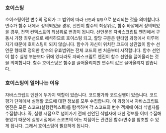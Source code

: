 ### 호이스팅

호이스팅이란 변수의 정의가 그 범위에 따라 `선언`과 `할당`으로 분리되는 것을 의미합니다.
변수가 함수 내에서 정의되었을 경우, 선언이 함수의 최상위로, 함수 바깥에서 정의되었을 경우, 전역 컨텍스트의 최상위로 변경이 됩니다.
선언문은 자바스크립트 엔진에서 구동시 가장 최우선으로 해석하므로 호이스팅 되고, 할당 구문은 런타임 과정에서 이루어지기 떄문에 호이스팅이 되지 않습니다.
함수가 자신이 위치한 코드에 상관없이 함수 선언문 형태로 정의한 함수의 유효범위는 전체 코드의 맨 처음부터 시작합니다.
함수 선언이 함수 실행 부분보다 뒤에 있더라도 자바스크립트 엔진이 함수 선언을 끌어올리는 것을 의미합니다.
함수 호이스팅은 함수를 끌어올리지만 변수의 값은 끌어올리지 않습니다.

### 호이스팅이 일어나는 이유

자바스크립트 엔진에 두가지 역할이 있습니다.
코드평가와 코드실행이 있습니다.
코드 평가 단계에서 실행할 코드에 대한 정보를 모두 수집합니다.
이 과정에서 자바스크립트 엔진은 모든 스코프(실행컨텍스트)를 탐색하며 각 스코프의 변수 객체에 여러 식별자를 수집합니다.
즉, 실행 시점으로 넘어가기 전에 선언된 식별자에 대한 정보를 이미 수집해놓았기 때문에 실행시점에서 스코프의 어느 지점이든 관련된 함수/변수를 참조할 수 있게 됩니다.
그래서 호이스팅이 필요하게 됩니다.
